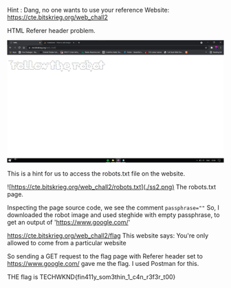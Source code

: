 Hint : Dang, no one wants to use your reference
Website: https://cte.bitskrieg.org/web_chall2

HTML Referer header problem.

![Main Page](./ss1.png)

This is a hint for us to access the robots.txt file on the website.


![https://cte.bitskrieg.org/web_chall2/robots.txt](./ss2.png)
The robots.txt page.

Inspecting the page source code, we see the comment `passphrase=""`
So, I downloaded the robot image and used steghide with empty passphrase, to get an output of 'https://www.google.com/'

https://cte.bitskrieg.org/web_chall2/flag 
This website says: You're only allowed to come from a particular website

So sending a GET request to the flag page with Referer header set to https://www.google.com/ gave me the flag. I used Postman for this.

THE flag is TECHWKND{fin411y_som3thin_1_c4n_r3f3r_t00}
